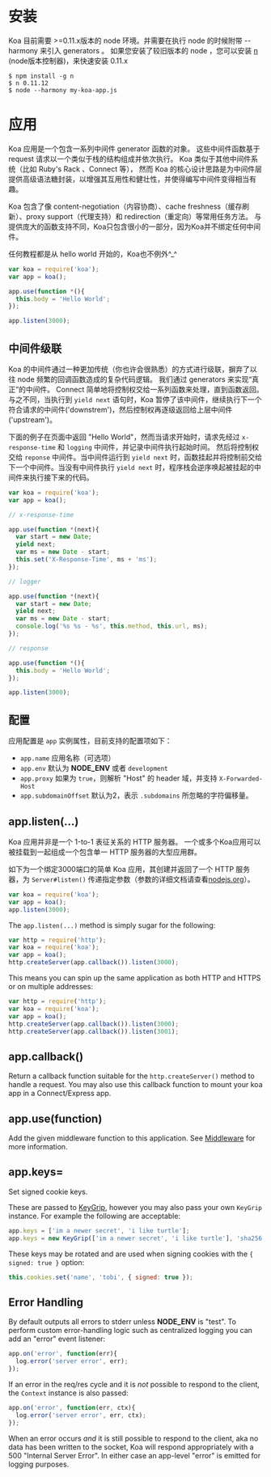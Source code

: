 # 安装

  Koa 目前需要 >=0.11.x版本的 node 环境。并需要在执行 node 的时候附带 --harmony 来引入 generators 。 如果您安装了较旧版本的 node ，您可以安装 [n](https://github.com/visionmedia/n) (node版本控制器)，来快速安装 0.11.x

```
$ npm install -g n
$ n 0.11.12
$ node --harmony my-koa-app.js
```

# 应用

  Koa 应用是一个包含一系列中间件 generator 函数的对象。
  这些中间件函数基于 request 请求以一个类似于栈的结构组成并依次执行。
  Koa 类似于其他中间件系统（比如 Ruby's Rack 、Connect 等），
  然而 Koa 的核心设计思路是为中间件层提供高级语法糖封装，以增强其互用性和健壮性，并使得编写中间件变得相当有趣。

  Koa 包含了像 content-negotiation（内容协商）、cache freshness（缓存刷新）、proxy support（代理支持）和 redirection（重定向）等常用任务方法。
  与提供庞大的函数支持不同，Koa只包含很小的一部分，因为Koa并不绑定任何中间件。

  任何教程都是从 hello world 开始的，Koa也不例外^_^  

```js
var koa = require('koa');
var app = koa();

app.use(function *(){
  this.body = 'Hello World';
});

app.listen(3000);
```

## 中间件级联

  Koa 的中间件通过一种更加传统（你也许会很熟悉）的方式进行级联，摒弃了以往 node 频繁的回调函数造成的复杂代码逻辑。
  我们通过 generators 来实现“真正”的中间件。
  Connect 简单地将控制权交给一系列函数来处理，直到函数返回。
  与之不同，当执行到 `yield next` 语句时，Koa 暂停了该中间件，继续执行下一个符合请求的中间件('downstrem')，然后控制权再逐级返回给上层中间件('upstream')。

  下面的例子在页面中返回 "Hello World"，然而当请求开始时，请求先经过 `x-response-time` 和 `logging` 中间件，并记录中间件执行起始时间。
  然后将控制权交给 `reponse` 中间件。当中间件运行到 `yield next` 时，函数挂起并将控制前交给下一个中间件。当没有中间件执行 `yield next` 时，程序栈会逆序唤起被挂起的中间件来执行接下来的代码。

```js
var koa = require('koa');
var app = koa();

// x-response-time

app.use(function *(next){
  var start = new Date;
  yield next;
  var ms = new Date - start;
  this.set('X-Response-Time', ms + 'ms');
});

// logger

app.use(function *(next){
  var start = new Date;
  yield next;
  var ms = new Date - start;
  console.log('%s %s - %s', this.method, this.url, ms);
});

// response

app.use(function *(){
  this.body = 'Hello World';
});

app.listen(3000);
```

## 配置

  应用配置是 `app` 实例属性，目前支持的配置项如下：

  - `app.name` 应用名称（可选项）
  - `app.env` 默认为 __NODE_ENV__ 或者 `development`
  - `app.proxy` 如果为 `true`，则解析 "Host" 的 header 域，并支持 `X-Forwarded-Host`
  - `app.subdomainOffset` 默认为2，表示 `.subdomains` 所忽略的字符偏移量。

## app.listen(...)

  Koa 应用并非是一个 1-to-1 表征关系的 HTTP 服务器。
  一个或多个Koa应用可以被挂载到一起组成一个包含单一 HTTP 服务器的大型应用群。

  如下为一个绑定3000端口的简单 Koa 应用，其创建并返回了一个 HTTP 服务器，为 `Server#listen()` 传递指定参数（参数的详细文档请查看[nodejs.org](http://nodejs.org/api/http.html#http_server_listen_port_hostname_backlog_callback)）。

```js
var koa = require('koa');
var app = koa();
app.listen(3000);
```

  The `app.listen(...)` method is simply sugar for the following:

```js
var http = require('http');
var koa = require('koa');
var app = koa();
http.createServer(app.callback()).listen(3000);
```

  This means you can spin up the same application as both HTTP and HTTPS
  or on multiple addresses:

```js
var http = require('http');
var koa = require('koa');
var app = koa();
http.createServer(app.callback()).listen(3000);
http.createServer(app.callback()).listen(3001);
```

## app.callback()

  Return a callback function suitable for the `http.createServer()`
  method to handle a request.
  You may also use this callback function to mount your koa app in a
  Connect/Express app.

## app.use(function)

  Add the given middleware function to this application. See [Middleware](https://github.com/koajs/koa/wiki#middleware) for
  more information.

## app.keys=

 Set signed cookie keys.

 These are passed to [KeyGrip](https://github.com/jed/keygrip),
 however you may also pass your own `KeyGrip` instance. For
 example the following are acceptable:

```js
app.keys = ['im a newer secret', 'i like turtle'];
app.keys = new KeyGrip(['im a newer secret', 'i like turtle'], 'sha256');
```

  These keys may be rotated and are used when signing cookies
  with the `{ signed: true }` option:

```js
this.cookies.set('name', 'tobi', { signed: true });
```

## Error Handling

  By default outputs all errors to stderr unless __NODE_ENV__ is "test". To perform custom error-handling logic such as centralized logging you
  can add an "error" event listener:

```js
app.on('error', function(err){
  log.error('server error', err);
});
```

  If an error in the req/res cycle and it is _not_ possible to respond to the client, the `Context` instance is also passed:

```js
app.on('error', function(err, ctx){
  log.error('server error', err, ctx);
});
```

  When an error occurs _and_ it is still possible to respond to the client, aka no data has been written to the socket, Koa will respond
  appropriately with a 500 "Internal Server Error". In either case
  an app-level "error" is emitted for logging purposes.


